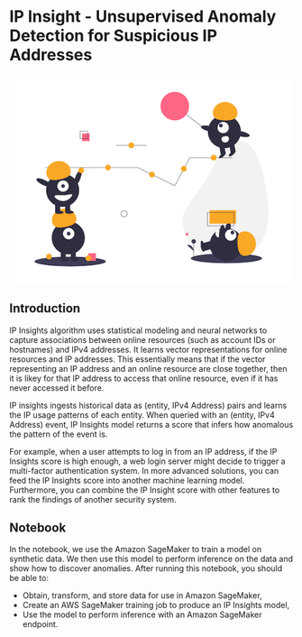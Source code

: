 # IP Insight - Unsupervised Anomaly Detection for Suspicious IP Addresses

![IPInsight-Logo](images/logo.png)

## Introduction

IP Insights algorithm uses statistical modeling and neural networks to capture associations between online resources (such as account IDs or hostnames) and IPv4 addresses. It learns vector representations for online resources and IP addresses. This essentially means that if the vector representing an IP address and an online resource are close together, then it is likey for that IP address to access that online resource, even if it has never accessed it before.

IP insights ingests historical data as (entity, IPv4 Address) pairs and learns the IP usage patterns of each entity. When queried with an (entity, IPv4 Address) event, IP Insights model returns a score that infers how anomalous the pattern of the event is.

For example, when a user attempts to log in from an IP address, if the IP Insights score is high enough, a web login server might decide to trigger a multi-factor authentication system. In more advanced solutions, you can feed the IP Insights score into another machine learning model. Furthermore, you can combine the IP Insight score with other features to rank the findings of another security system.

## Notebook

In the notebook, we use the Amazon SageMaker to train a model on synthetic data. We then use this model to perform inference on the data and show how to discover anomalies. After running this notebook, you should be able to:

* Obtain, transform, and store data for use in Amazon SageMaker,
* Create an AWS SageMaker training job to produce an IP Insights model,
* Use the model to perform inference with an Amazon SageMaker endpoint.

